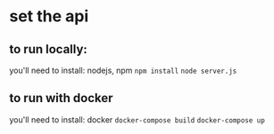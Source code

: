 # set the api

## to run locally:
you'll need to install: nodejs, npm
`npm install`
`node server.js`

## to run with docker
you'll need to install: docker
`docker-compose build`
`docker-compose up`
